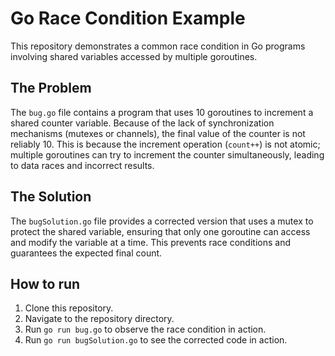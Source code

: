 # Go Race Condition Example

This repository demonstrates a common race condition in Go programs involving shared variables accessed by multiple goroutines.

## The Problem
The `bug.go` file contains a program that uses 10 goroutines to increment a shared counter variable.  Because of the lack of synchronization mechanisms (mutexes or channels), the final value of the counter is not reliably 10.  This is because the increment operation (`count++`) is not atomic; multiple goroutines can try to increment the counter simultaneously, leading to data races and incorrect results. 

## The Solution
The `bugSolution.go` file provides a corrected version that uses a mutex to protect the shared variable, ensuring that only one goroutine can access and modify the variable at a time. This prevents race conditions and guarantees the expected final count.

## How to run
1. Clone this repository.
2. Navigate to the repository directory.
3. Run `go run bug.go` to observe the race condition in action.
4. Run `go run bugSolution.go` to see the corrected code in action.
